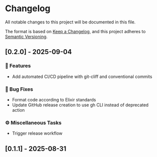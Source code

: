 # Changelog

All notable changes to this project will be documented in this file.

The format is based on [Keep a Changelog](https://keepachangelog.com/en/1.0.0/),
and this project adheres to [Semantic Versioning](https://semver.org/spec/v2.0.0.html).

## [0.2.0] - 2025-09-04

### 🚀 Features

- Add automated CI/CD pipeline with git-cliff and conventional commits

### 🐛 Bug Fixes

- Format code according to Elixir standards
- Update GitHub release creation to use gh CLI instead of deprecated action

### ⚙️ Miscellaneous Tasks

- Trigger release workflow

## [0.1.1] - 2025-08-31

<!-- generated by git-cliff -->

